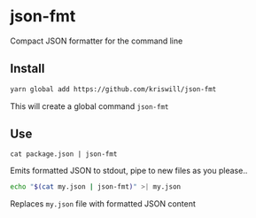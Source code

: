 # json-fmt

Compact JSON formatter for the command line

## Install

```sh
yarn global add https://github.com/kriswill/json-fmt
```

This will create a global command `json-fmt`

## Use

```
cat package.json | json-fmt
```

Emits formatted JSON to stdout, pipe to new files as you please..

```sh
echo "$(cat my.json | json-fmt)" >| my.json
```

Replaces `my.json` file with formatted JSON content


